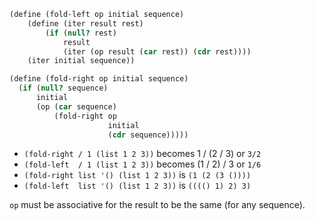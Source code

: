 ```scheme
(define (fold-left op initial sequence)
    (define (iter result rest)
        (if (null? rest)
            result
            (iter (op result (car rest)) (cdr rest))))
    (iter initial sequence))
```

```scheme
(define (fold-right op initial sequence)
  (if (null? sequence)
      initial
      (op (car sequence)
          (fold-right op 
                      initial 
                      (cdr sequence)))))
```

- `(fold-right / 1 (list 1 2 3))` becomes 1 / (2 / 3) or `3/2`
- `(fold-left  / 1 (list 1 2 3))` becomes (1 / 2) / 3 or `1/6`
- `(fold-right list '() (list 1 2 3))` is `(1 (2 (3 ())))`
- `(fold-left  list '() (list 1 2 3))` is `(((() 1) 2) 3)`

`op` must be associative for the result to be the same (for any sequence).
